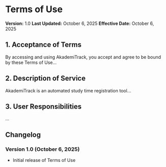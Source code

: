 # Terms of Use

**Version:** 1.0
**Last Updated:** October 6, 2025
**Effective Date:** October 6, 2025

## 1. Acceptance of Terms

By accessing and using AkademiTrack, you accept and agree to be bound by these Terms of Use...

## 2. Description of Service

AkademiTrack is an automated study time registration tool...

## 3. User Responsibilities

...

## Changelog

### Version 1.0 (October 6, 2025)
- Initial release of Terms of Use
